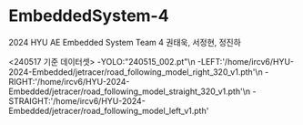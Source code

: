 # EmbeddedSystem-4
2024 HYU AE Embedded System Team 4
권태욱, 서정현, 정진하

<240517 기준 데이터셋>
-YOLO:"240515_002.pt"\n
-LEFT:'/home/ircv6/HYU-2024-Embedded/jetracer/road_following_model_right_320_v1.pth'\n
-RIGHT:'/home/ircv6/HYU-2024-Embedded/jetracer/road_following_model_straight_320_v1.pth'\n
-STRAIGHT:'/home/ircv6/HYU-2024-Embedded/jetracer/road_following_model_left_v1.pth'
